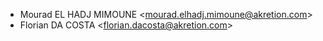 - Mourad EL HADJ MIMOUNE \<mourad.elhadj.mimoune@akretion.com\>
- Florian DA COSTA \<florian.dacosta@akretion.com\>
